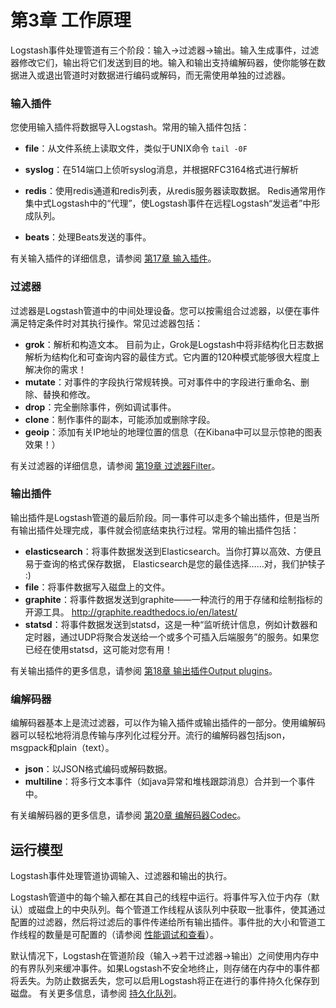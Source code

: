 # 第3章 工作原理

Logstash事件处理管道有三个阶段：输入→过滤器→输出。输入生成事件，过滤器修改它们，输出将它们发送到目的地。输入和输出支持编解码器，使你能够在数据进入或退出管道时对数据进行编码或解码，而无需使用单独的过滤器。

### 输入插件
您使用输入插件将数据导入Logstash。常用的输入插件包括：

- **file**：从文件系统上读取文件，类似于UNIX命令 `tail -0F`

- **syslog**：在514端口上侦听syslog消息，并根据RFC3164格式进行解析

- **redis**：使用redis通道和redis列表，从redis服务器读取数据。 Redis通常用作集中式Logstash中的“代理”，使Logstash事件在远程Logstash“发运者”中形成队列。

- **beats**：处理Beats发送的事件。

有关输入插件的详细信息，请参阅 [第17章 输入插件](https://github.com/tyrival/logstash-guide/blob/master/chapters/17-Input-plugins.md)。

### 过滤器
过滤器是Logstash管道中的中间处理设备。您可以按需组合过滤器，以便在事件满足特定条件时对其执行操作。常见过滤器包括：

- **grok**：解析和构造文本。 目前为止，Grok是Logstash中将非结构化日志数据解析为结构化和可查询内容的最佳方式。它内置的120种模式能够很大程度上解决你的需求！
- **mutate**：对事件的字段执行常规转换。可对事件中的字段进行重命名、删除、替换和修改。
- **drop**：完全删除事件，例如调试事件。
- **clone**：制作事件的副本，可能添加或删除字段。
- **geoip**：添加有关IP地址的地理位置的信息（在Kibana中可以显示惊艳的图表效果！）

有关过滤器的详细信息，请参阅 [第19章 过滤器Filter](https://github.com/tyrival/logstash-guide/blob/master/chapters/19-FIlter-plugins.md)。

### 输出插件
输出插件是Logstash管道的最后阶段。同一事件可以走多个输出插件，但是当所有输出插件处理完成，事件就会彻底结束执行过程。常用的输出插件包括：

- **elasticsearch**：将事件数据发送到Elasticsearch。当你打算以高效、方便且易于查询的格式保存数据， Elasticsearch是您的最佳选择……对，我们护犊子 :)
- **file**：将事件数据写入磁盘上的文件。
- **graphite**：将事件数据发送到graphite——一种流行的用于存储和绘制指标的开源工具。 http://graphite.readthedocs.io/en/latest/
- **statsd**：将事件数据发送到statsd，这是一种“监听统计信息，例如计数器和定时器，通过UDP将聚合发送给一个或多个可插入后端服务”的服务。如果您已经在使用statsd，这可能对您有用！

有关输出插件的更多信息，请参阅 [第18章 输出插件Output plugins](https://github.com/tyrival/logstash-guide/blob/master/chapters/18-Output-plugins.md)。

### 编解码器

编解码器基本上是流过滤器，可以作为输入插件或输出插件的一部分。使用编解码器可以轻松地将消息传输与序列化过程分开。流行的编解码器包括json，msgpack和plain（text）。

- **json**：以JSON格式编码或解码数据。
- **multiline**：将多行文本事件（如java异常和堆栈跟踪消息）合并到一个事件中。

有关编解码器的更多信息，请参阅 [第20章 编解码器Codec](https://github.com/tyrival/logstash-guide/blob/master/chapters/20-Coder-plugins.md)。



## 运行模型

Logstash事件处理管道协调输入、过滤器和输出的执行。

Logstash管道中的每个输入都在其自己的线程中运行。将事件写入位于内存（默认）或磁盘上的中央队列。每个管道工作线程从该队列中获取一批事件，使其通过配置的过滤器，然后将过滤后的事件传递给所有输出插件。事件批的大小和管道工作线程的数量是可配置的（请参阅 [性能调试和查看](https://github.com/tyrival/logstash-guide/blob/master/chapters/13-Performance-Tuning.md#性能调试和查看)）。

默认情况下，Logstash在管道阶段（输入→若干过滤器→输出）之间使用内存中的有界队列来缓冲事件。如果Logstash不安全地终止，则存储在内存中的事件都将丢失。为防止数据丢失，您可以启用Logstash将正在进行的事件持久化保存到磁盘。 有关更多信息，请参阅 [持久化队列](https://github.com/tyrival/logstash-guide/blob/master/chapters/10-Data-Resiliency.md#持久化队列)。
